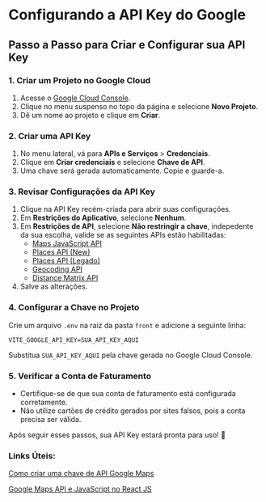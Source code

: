 # Configurando a API Key do Google

## Passo a Passo para Criar e Configurar sua API Key

### 1. Criar um Projeto no Google Cloud

1. Acesse o [Google Cloud Console](https://console.cloud.google.com/).
2. Clique no menu suspenso no topo da página e selecione **Novo Projeto**.
3. Dê um nome ao projeto e clique em **Criar**.

### 2. Criar uma API Key

1. No menu lateral, vá para **APIs e Serviços** > **Credenciais**.
2. Clique em **Criar credenciais** e selecione **Chave de API**.
3. Uma chave será gerada automaticamente. Copie e guarde-a.

### 3. Revisar Configurações da API Key

1. Clique na API Key recém-criada para abrir suas configurações.
2. Em **Restrições do Aplicativo**, selecione **Nenhum**.
3. Em **Restrições de API**, selecione **Não restringir a chave**, indepedente da sua escolha, valide se as seguintes APIs estão habilitadas:
   - [Maps JavaScript API](https://console.cloud.google.com/apis/library/maps-backend.googleapis.com)
   - [Places API (New)](https://console.cloud.google.com/marketplace/product/google/places.googleapis.com)
   - [Places API (Legado)](https://console.cloud.google.com/apis/library/places-backend.googleapis.com)
   - [Geocoding API](https://console.cloud.google.com/apis/library/geocoding-backend.googleapis.com)
   - [Distance Matrix API](https://console.cloud.google.com/marketplace/product/google/distance-matrix-backend.googleapis.com?pli=1)
4. Salve as alterações.

### 4. Configurar a Chave no Projeto

Crie um arquivo `.env` na raiz da pasta <code>front</code> e adicione a seguinte linha:

```env
VITE_GOOGLE_API_KEY=SUA_API_KEY_AQUI
```

Substitua `SUA_API_KEY_AQUI` pela chave gerada no Google Cloud Console.

### 5. Verificar a Conta de Faturamento

- Certifique-se de que sua conta de faturamento está configurada corretamente.
- Não utilize cartões de crédito gerados por sites falsos, pois a conta precisa ser válida.

Após seguir esses passos, sua API Key estará pronta para uso! 🚀

### Links Úteis:

[Como criar uma chave de API Google Maps](https://www.youtube.com/watch?v=zkJlZHsZbTQ)

[Google Maps API e JavaScript no React JS](https://www.youtube.com/watch?v=yc8L7llaYKo)
